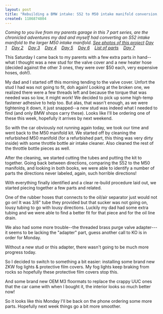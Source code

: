 ```yaml
--- 
layout: post
title: "Rebuilding a BMW intake: S52 to M50 intake manifold conversion, day 2"
created: 1186874804
---
```

<em>Coming to you live from my parents garage in this 7 part series, are the chronicled adventures my dad and myself had converting an S52 intake manifold to the larger M50 intake manifold. <a href="http://www.flickr.com/photos/tedserbinski/sets/72157601244448485/">See photos of this project</a>
<a href="http://tedserbinski.com/2007/08/04/rebuilding-bmw-intake-s52-m50-intake-manifold-conversion-day-1">Day 1</a>&nbsp;&nbsp;&nbsp; <a href="http://tedserbinski.com/2007/08/11/rebuilding-bmw-intake-s52-m50-intake-manifold-conversion-day-2">Day 2</a>&nbsp;&nbsp;&nbsp; <a href="http://tedserbinski.com/2007/08/17/rebuilding-bmw-intake-s52-m50-intake-manifold-conversion-day-3">Day 3</a>&nbsp;&nbsp;&nbsp; <a href="http://tedserbinski.com/2007/08/18/rebuilding-bmw-intake-s52-m50-intake-manifold-conversion-day-4">Day 4</a>&nbsp;&nbsp;&nbsp; <a href="http://tedserbinski.com/2007/08/23/rebuilding-bmw-intake-s52-m50-intake-manifold-conversion-day-5">Day 5</a>&nbsp;&nbsp;&nbsp; <a href="http://tedserbinski.com/2007/08/30/rebuilding-bmw-intake-s52-m50-intake-manifold-conversion-day-6">Day 6</a>&nbsp;&nbsp;&nbsp; <a href="http://tedserbinski.com/2007/08/31/rebuilding-bmw-intake-s52-m50-intake-manifold-conversion-list-parts">List of parts</a>&nbsp;&nbsp;&nbsp; <a href="http://tedserbinski.com/2007/09/17/rebuilding-bmw-intake-s52-m50-intake-manifold-conversion-day-7">Day 7</a></em>

<!--break-->

This Saturday I came back to my parents with a few extra parts in hand--what I thought was a new stud for the valve cover and a new heater hose (decided against the other 3 ones, they were over $50 each, very expensive hoses, doh!).

My dad and I started off this morning tending to the valve cover. Unfort the stud I had was not going to fit, doh again! Looking at the broken one, we realized there were a few threads left and because the torque that was needed was so low, it might work! We decided to pick up some high-temp fastener adhesive to help too. But alas, that wasn't enough, as we were tightening it down, it just snapped--a new stud was indeed what I needed to find (and only BMW shops carry these). Looks like I'll be ordering one of these this week, hopefully it arrives by next weekend.

So with the car obviously not running again today, we took our time and went back to the M50 manifold kit. We started off by cleaning the refurbished M50 manifold (for a refurbished part, this thing was very dirty inside) with some  throttle bottle air intake cleaner. Also cleaned the rest of the throttle bottle pieces as well. 

After the cleaning, we started cutting the tubes and putting the kit to together. Going back between directions, comparing the S52 to the M50 manifolds, and looking in both books, we were able to identify a number of parts the directions never labeled, again, such horrible directions!

With everything finally identified and a clear re-build procedure laid out, we started piecing together a few parts and related. 

One of the rubber hoses that connects to the oil/air separator just would not go on! It was 3/8" tube they provided but that sucker was not going on, lousy tubing to go with lousy directions. Luckily my dad had some extra tubing and we were able to find a better fit for that piece and for the oil line drain.

We also had some more trouble--the threaded brass purge valve adapter---it seems to be lacking the "adapter" part, guess another call to KO is in order for Monday.

Without a new stud or this adapter, there wasn't going to be much more progress today. 

So I decided to switch to something a bit easier: installing some brand new ZKW fog lights & protective film covers. My fog lights keep braking from rocks so hopefully these protective film covers stop this.

And some brand new OEM M3 floormats to replace the crappy UUC ones that the car came with when I bought it, the interior looks so much better now!

So it looks like this Monday I'll be back on the phone ordering some more parts. Hopefully next week things go a bit more smoother.
